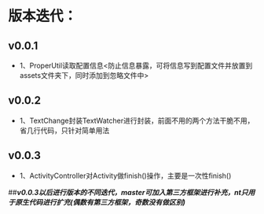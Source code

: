 # 版本迭代：

## v0.0.1
* 1、ProperUtil读取配置信息<防止信息暴露，可将信息写到配置文件并放置到assets文件夹下，同时添加到忽略文件中>

## v0.0.2
* 1、TextChange封装TextWatcher进行封装，前面不用的两个方法干脆不用，省几行代码，只针对简单用法

## v0.0.3
* 1、ActivityController对Activity做finish()操作，主要是一次性finish()

##***v0.0.3以后进行版本的不同迭代，master可加入第三方框架进行补充，nt只用于原生代码进行扩充(偶数有第三方框架，奇数没有做区别)***



